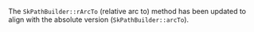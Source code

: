 The `SkPathBuilder::rArcTo` (relative arc to) method has been updated to align with
the absolute version (`SkPathBuilder::arcTo`).